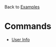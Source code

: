 Back to [Examples](https://github.com/YumYummity/Guilded-Bot-Template/wiki/Examples)

# Commands
- [User Info](https://github.com/YumYummity/Guilded-Bot-Template/blob/main/EXAMPLES/COMMANDS/userinfo.md)